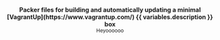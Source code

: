 <p align="center">
  <b>Packer files for building and automatically updating a minimal [VagrantUp](https://www.vagrantup.com/) {{ variables.description }} box</b></br>
  <sub>Heyoooooo<sub>
</p>
